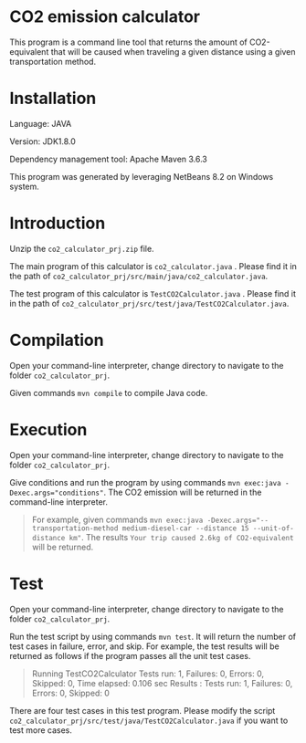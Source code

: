 ﻿# CO2 emission calculator

This program is a command line tool that returns the amount of CO2-equivalent that will be caused when traveling a given distance using a given transportation method.

# Installation

Language: JAVA

Version: JDK1.8.0

Dependency management tool: Apache Maven 3.6.3

This program was generated by leveraging NetBeans 8.2 on Windows system.

# Introduction
Unzip the `co2_calculator_prj.zip` file.

The main program of this calculator is `co2_calculator.java` . Please find it in the path of `co2_calculator_prj/src/main/java/co2_calculator.java`.

The test program of this calculator is `TestCO2Calculator.java` . Please find it in the path of `co2_calculator_prj/src/test/java/TestCO2Calculator.java`.


# Compilation
Open your command-line interpreter, change directory to navigate to the folder `co2_calculator_prj`. 

Given commands `mvn compile` to compile Java code. 

# Execution
Open your command-line interpreter, change directory to navigate to the folder `co2_calculator_prj`. 

Give conditions and run the program by using commands `mvn exec:java -Dexec.args="conditions"`. The CO2 emission will be returned in the command-line interpreter. 

> For example, given commands `mvn exec:java -Dexec.args="--transportation-method medium-diesel-car --distance 15 --unit-of-distance km"`. 
> The results `Your trip caused 2.6kg of CO2-equivalent` will be returned.

# Test
Open your command-line interpreter, change directory to navigate to the folder `co2_calculator_prj`. 

Run the test script by using commands `mvn test`. It will return the number of test cases in failure, error, and skip. For example, the test results will be returned as follows if the program passes all the unit test cases.

> Running TestCO2Calculator
> Tests run: 1, Failures: 0, Errors: 0, Skipped: 0, Time elapsed: 0.106 sec
> Results :
> Tests run: 1, Failures: 0, Errors: 0, Skipped: 0

There are four test cases in this test program. Please modify the script `co2_calculator_prj/src/test/java/TestCO2Calculator.java` if you want to test more cases.

